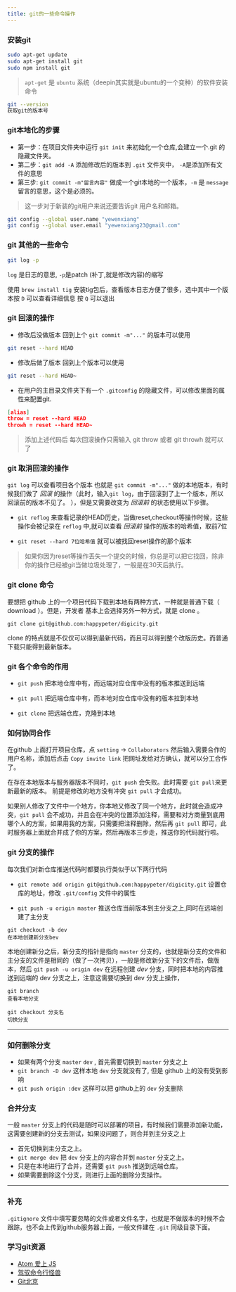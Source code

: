 ```yaml
---
title: git的一些命令操作
---
```


### 安装git

```bash
sudo apt-get update
sudo apt-get install git
sudo npm install git
```

> `apt-get` 是 `ubuntu` 系统（deepin其实就是ubuntu的一个变种）的软件安装命令
>

```bash
git --version
获取git的版本号
```

### git本地化的步骤

- 第一步：在项目文件夹中运行 `git init` 来初始化一个仓库,会建立一个.git 的隐藏文件夹。
- 第二步：`git add -A` 添加修改后的版本到 `.git` 文件夹中， `-A`是添加所有文件的意思
- 第三步: `git commit -m"留言内容"` 做成一个git本地的一个版本，`-m` 是 `message` 留言的意思，这个是必须的。

>这一步对于新装的git用户来说还要告诉git 用户名和邮箱。
>

```bash
git config --global user.name "yewenxiang"
git config --global user.email "yewenxiang23@gmail.com"
```


### git 其他的一些命令

```bash
git log -p
```
`log` 是日志的意思, `-p`是patch (补丁,就是修改内容)的缩写

使用 `brew install tig` 安装tig包后，查看版本日志方便了很多，选中其中一个版本按 `D` 可以查看详细信息 按 `Q` 可以退出

### git 回滚的操作

- 修改后没做版本 回到上个 `git commit -m"..."` 的版本可以使用

```bash
git reset --hard HEAD
```

- 修改后做了版本 回到上个版本可以使用

```bash
git reset --hard HEAD~
```

- 在用户的主目录文件夹下有一个 `.gitconfig` 的隐藏文件，可以修改里面的属性来配置git.

```json
[alias]
throw = reset --hard HEAD
throwh = reset --hard HEAD~
```

>添加上述代码后 每次回滚操作只需输入 git throw 或者 git throwh 就可以了
>

### git 取消回滚的操作

`git log` 可以查看项目各个版本 也就是 `git commit -m"..."` 做的本地版本，有时候我们做了 *回滚* 的操作（此时，输入`git log`，由于回滚到了上一个版本，所以回滚前的版本不见了。 ），但是又需要改变为 *回滚前* 的状态使用以下步骤。

- `git reflog` 来查看记录的HEAD历史，当做reset,checkout等操作时候，这些操作会被记录在 `reflog` 中,就可以查看 *回滚前* 操作的版本的哈希值，取前7位

- `git reset --hard 7位哈希值` 就可以被找回reset操作的那个版本

>如果你因为reset等操作丢失一个提交的时候，你总是可以把它找回，除非你的操作已经被git当做垃圾处理了，一般是在30天后执行。
>

### git clone 命令

要想把 github 上的一个项目代码下载到本地有两种方式，一种就是普通下载（ download ）。但是，开发者 基本上会选择另外一种方式，就是 clone 。
```
git clone git@github.com:happypeter/digicity.git
```
clone 的特点就是不仅仅可以得到最新代码，而且可以得到整个改版历史。而普通下载只能得到最新版本。

### git 各个命令的作用

- `git push` 把本地仓库中有，而远端对应仓库中没有的版本推送到远端

- `git pull` 把远端仓库中有，而本地对应仓库中没有的版本拉到本地

- `git clone` 把远端仓库，克隆到本地

### 如何协同合作
在github 上面打开项目仓库，点 `setting` -> `Collaborators` 然后输入需要合作的用户名称，添加后点击 `Copy invite link` 把网址发给对方确认，就可以分工合作了。

在存在本地版本与服务器版本不同时，`git push` 会失败。此时需要 `git pull`来更新最新的版本。
前提是修改的地方没有冲突 `git pull` 才会成功。

如果别人修改了文件中一个地方，你本地又修改了同一个地方，此时就会造成冲突，`git pull` 会不成功，并且会在冲突的位置添加注释，需要和对方商量到底用哪个人的方案，如果用我的方案，只需要把注释删除，然后再 `git pull` 即可，此时服务器上面就合并成了你的方案，然后再版本三步走，推送你的代码就行啦。

### git 分支的操作

每次我们对新仓库推送代码时都要执行类似于以下两行代码

- `git remote add origin git@github.com:happypeter/digicity.git` 设置仓库的地址，修改 `.git/config` 文件中的属性

- `git push -u origin master` 推送仓库当前版本到主分支之上,同时在远端创建了主分支

```
git checkout -b dev
在本地创建新分支bev
```
本地创建新分之后，新分支的指针是指向 `master` 分支的，也就是新分支的文件和主分支的文件是相同的（做了一次拷贝），一般是修改新分支下的文件后，做版本，然后 `git push -u origin dev` 在远程创建 *dev* 分支，同时把本地的内容推送到远端的 dev 分支之上，注意这需要切换到 dev 分支上操作，

```
git branch
查看本地分支
```

```
git checkout 分支名
切换分支
```
---

### 如何删除分支

- 如果有两个分支 `master` `dev` , 首先需要切换到 `master` 分支之上
- `git branch -D dev` 这样本地 `dev` 分支就没有了, 但是 github 上的没有受到影响
- `git push origin :dev` 这样可以把 github上的 `dev` 分支删除

### 合并分支
一般 `master` 分支上的代码是随时可以部署的项目，有时候我们需要添加新功能，这需要创建新的分支去测试，如果没问题了，则合并到主分支之上

- 首先切换到主分支之上。
- `git merge dev` 把 `dev` 分支上的内容合并到 `master` 分支之上。
- 只是在本地进行了合并，还需要 `git push` 推送到远端仓库。
- 如果需要删除这个分支，则进行上面的删除分支操作。

---

### 补充

`.gitignore` 文件中填写要忽略的文件或者文件名字，也就是不做版本的时候不会跟踪，也不会上传到github服务器上面，一般文件建在 `.git` 同级目录下面。

### 学习git资源

- [Atom 爱上 JS](http://haoqicat.com/atom-love-js)
- [驾驭命令行怪兽](http://haoqicat.com/ride-cli-monster)
- [Git北京](http://haoqicat.com/gitbeijing)
